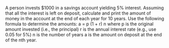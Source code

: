 A person invests $1000 in a savings account yielding 5% interest. Assuming that all the
interest is left on deposit, calculate and print the amount of money in the account at the
end of each year for 10 years. Use the following formula to determine the amounts:
a = p (1 + r) n
where
p is the original amount invested (i.e., the principal)
r is the annual interest rate (e.g., use 0.05 for 5%)
n is the number of years
a is the amount on deposit at the end of the nth year.

